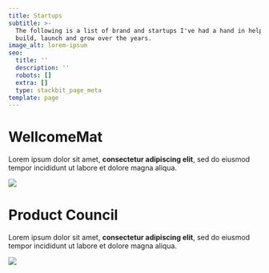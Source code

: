 ```yaml
---
title: Startups
subtitle: >-
  The following is a list of brand and startups I've had a hand in helping
  build, launch and grow over the years.
image_alt: lorem-ipsum
seo:
  title: ''
  description: ''
  robots: []
  extra: []
  type: stackbit_page_meta
template: page
---
```

# WellcomeMat

Lorem ipsum dolor sit amet, **consectetur adipiscing elit**, sed do eiusmod tempor incididunt ut labore et dolore magna aliqua.

![](images/1.jpg)





# Product Council

Lorem ipsum dolor sit amet, **consectetur adipiscing elit**, sed do eiusmod tempor incididunt ut labore et dolore magna aliqua.

![](images/portrait-image-product-council2.jpeg)
